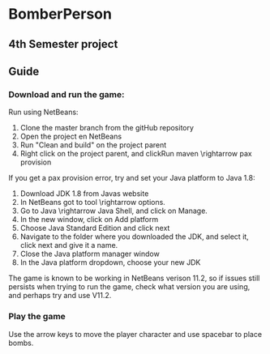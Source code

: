 # BomberPerson
## 4th Semester project

## Guide
### Download and run the game:

Run using NetBeans:
1.  Clone the master branch from the gitHub repository
2.  Open the project en NetBeans
3.  Run "Clean and build" on the project parent
3.  Right click on the project parent, and clickRun maven \rightarrow pax provision

If you get a pax provision error, try and set your Java platform to Java 1.8:

  1.  Download JDK 1.8 from Javas website
  2.  In NetBeans got to tool \rightarrow options.
  3.  Go to Java \rightarrow Java Shell, and click on Manage.
  4.  In the new window, click on Add platform 
  5.  Choose Java Standard Edition and click next 
  6.  Navigate to the folder where you downloaded the JDK, and select it, click next and give it a name. 
  7.  Close the Java platform manager window 
  8.  In the Java platform dropdown, choose your new JDK

The game is known to be working in NetBeans verison 11.2, so if issues still persists when trying to run the game, check what version you are using, and perhaps try and use V11.2.

### Play the game
Use the arrow keys to move the player character and use spacebar to place bombs.

